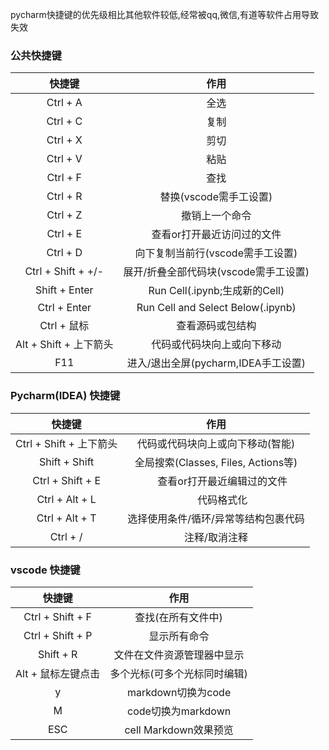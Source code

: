 pycharm快捷键的优先级相比其他软件较低,经常被qq,微信,有道等软件占用导致失效

### 公共快捷键

|         快捷键         |                作用                 |
|:-------------------:|:---------------------------------:|
|      Ctrl + A       |                全选                 |
|      Ctrl + C       |                复制                 |
|      Ctrl + X       |                剪切                 |
|      Ctrl + V       |                粘贴                 |
|      Ctrl + F       |                查找                 |
|      Ctrl + R       |          替换(vscode需手工设置)          |
|      Ctrl + Z       |              撤销上一个命令              |
|      Ctrl + E       |          查看or打开最近访问过的文件           |
|      Ctrl + D       |       向下复制当前行(vscode需手工设置)        |
| Ctrl + Shift + +/-  |      展开/折叠全部代码块(vscode需手工设置)      |
|    Shift + Enter    |     Run Cell(.ipynb;生成新的Cell)     |
|    Ctrl + Enter     | Run Cell and Select Below(.ipynb) |
| Ctrl + 鼠标          |             查看源码或包结构              |
| Alt + Shift + 上下箭头|           代码或代码块向上或向下移动           |
|         F11         |     进入/退出全屏(pycharm,IDEA手工设置)     |


### Pycharm(IDEA) 快捷键

|         快捷键         |               作用               |
|:-------------------:|:------------------------------:|
| Ctrl + Shift + 上下箭头 |       代码或代码块向上或向下移动(智能)        |
|    Shift + Shift    | 全局搜索(Classes, Files, Actions等) |
|  Ctrl + Shift + E   |        　 查看or打开最近编辑过的文件        |
|   Ctrl + Alt + L    |            　 代码格式化             |
|   Ctrl + Alt + T    |      选择使用条件/循环/异常等结构包裹代码       |
|   Ctrl + /   |      注释/取消注释      |


### vscode 快捷键

|       快捷键        |        作用         |
|:----------------:|:-----------------:|
| Ctrl + Shift + F |    查找(在所有文件中)     |
| Ctrl + Shift + P |      显示所有命令       |
|    Shift + R     |   文件在文件资源管理器中显示   |
|   Alt + 鼠标左键点击   |  多个光标(可多个光标同时编辑)  |
|        y         |  markdown切换为code  |
|        M         |  code切换为markdown  |
|       ESC        | cell Markdown效果预览 |
